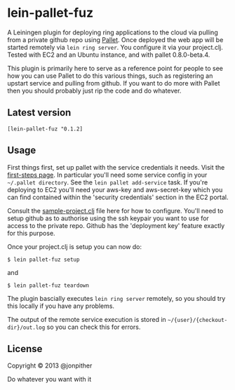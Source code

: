 # lein-pallet-fuz

A Leiningen plugin for deploying ring applications to the cloud via pulling from a private github repo using [Pallet](http://palletops.com/). Once deployed the web app will be started remotely via `lein ring server`. You configure it via your project.clj. Tested with EC2 and an Ubuntu instance, and with pallet 0.8.0-beta.4.

This plugin is primarily here to serve as a reference point for people to see how you can use Pallet to do this various things, such as registering an upstart service and pulling from github. If you want to do more with Pallet then you should probably just rip the code and do whatever.

## Latest version

`[lein-pallet-fuz "0.1.2]`

## Usage

First things first, set up pallet with the service credentials it needs. Visit the [first-steps page](http://palletops.com/doc/first-steps/). In particular you'll need some service config in your `~/.pallet directory`. See the `lein pallet add-service` task. If you're deploying to EC2 you'll need your aws-key and aws-secret-key which you can find contained within the 'security credentials' section in the EC2 portal.

Consult the [sample-project.clj](https://github.com/jonpither/lein-pallet-fuz/blob/master/sample-project.clj) file here for how to configure. You'll need to setup github as to authorise using the ssh keypair you want to use for access to the private repo. Github has the 'deployment key' feature exactly for this purpose.

Once your project.clj is setup you can now do:

    $ lein pallet-fuz setup

and

	$ lein pallet-fuz teardown


The plugin bascially executes `lein ring server` remotely, so you should try this locally if you have any problems.

The output of the remote service execution is stored in `~/{user}/{checkout-dir}/out.log` so you can check this for errors.

## License

Copyright © 2013 @jonpither

Do whatever you want with it
